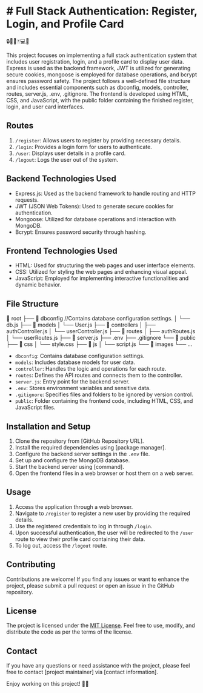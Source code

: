 ﻿# # Full Stack Authentication: Register, Login, and Profile Card

🔒🔐📇🃏💻🎨

This project focuses on implementing a full stack authentication system that includes user registration, login, and a profile card to display user data. Express is used as the backend framework, JWT is utilized for generating secure cookies, mongoose is employed for database operations, and bcrypt ensures password safety. The project follows a well-defined file structure and includes essential components such as dbconfig, models, controller, routes, server.js, .env, .gitignore. The frontend is developed using HTML, CSS, and JavaScript, with the public folder containing the finished register, login, and user card interfaces.

## Routes

1. `/register`: Allows users to register by providing necessary details.
2. `/login`: Provides a login form for users to authenticate.
3. `/user`: Displays user details in a profile card.
4. `/logout`: Logs the user out of the system.

## Backend Technologies Used

- Express.js: Used as the backend framework to handle routing and HTTP requests.
- JWT (JSON Web Tokens): Used to generate secure cookies for authentication.
- Mongoose: Utilized for database operations and interaction with MongoDB.
- Bcrypt: Ensures password security through hashing.

## Frontend Technologies Used

- HTML: Used for structuring the web pages and user interface elements.
- CSS: Utilized for styling the web pages and enhancing visual appeal.
- JavaScript: Employed for implementing interactive functionalities and dynamic behavior.

## File Structure

📂 root
├── 📂 dbconfig    //Contains database configuration settings.
│   └── db.js
├── 📂 models
│   └── User.js
├── 📂 controllers
│   ├── authController.js
│   └── userController.js
├── 📂 routes
│   ├── authRoutes.js
│   └── userRoutes.js
├── 📜 server.js
├── .env
├── .gitignore
└── 📂 public
    ├── 📂 css
    │   └── style.css
    ├── 📂 js
    │   └── script.js
    └── 📂 images
        └── ...


- `dbconfig`: Contains database configuration settings.
- `models`: Includes database models for user data.
- `controller`: Handles the logic and operations for each route.
- `routes`: Defines the API routes and connects them to the controller.
- `server.js`: Entry point for the backend server.
- `.env`: Stores environment variables and sensitive data.
- `.gitignore`: Specifies files and folders to be ignored by version control.
- `public`: Folder containing the frontend code, including HTML, CSS, and JavaScript files.

## Installation and Setup

1. Clone the repository from [GitHub Repository URL].
2. Install the required dependencies using [package manager].
3. Configure the backend server settings in the `.env` file.
4. Set up and configure the MongoDB database.
5. Start the backend server using [command].
6. Open the frontend files in a web browser or host them on a web server.

## Usage

1. Access the application through a web browser.
2. Navigate to `/register` to register a new user by providing the required details.
3. Use the registered credentials to log in through `/login`.
4. Upon successful authentication, the user will be redirected to the `/user` route to view their profile card containing their data.
5. To log out, access the `/logout` route.

## Contributing

Contributions are welcome! If you find any issues or want to enhance the project, please submit a pull request or open an issue in the GitHub repository.

## License

The project is licensed under the [MIT License](link-to-license-file). Feel free to use, modify, and distribute the code as per the terms of the license.

## Contact

If you have any questions or need assistance with the project, please feel free to contact [project maintainer] via [contact information].

Enjoy working on this project! 🚀😊
